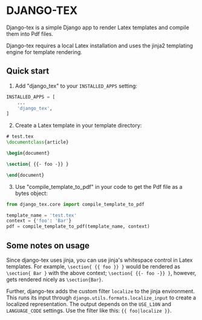 
# DJANGO-TEX

Django-tex is a simple Django app to render Latex templates and compile
them into Pdf files.

Django-tex requires a local Latex installation and uses the jinja2 
templating engine for template rendering.

## Quick start

1. Add "django_tex" to your `INSTALLED_APPS` setting:

```python
INSTALLED_APPS = [
    ...
    'django_tex',
]
```

2. Create a Latex template in your template directory:

```tex
# test.tex
\documentclass{article}

\begin{document}

\section{ {{- foo -}} }

\end{document}
```

3. Use "compile_template_to_pdf" in your code to get the Pdf file as a bytes object:

```python
from django_tex.core import compile_template_to_pdf

template_name = 'test.tex'
context = {'foo': 'Bar'}
pdf = compile_template_to_pdf(template_name, context)
```

## Some notes on usage

Since django-tex uses jinja, you can use jinja's whitespace control in 
Latex templates. For example, `\section{ {{ foo }} }` would be rendered as 
`\section{ Bar }` with the above context; `\section{ {{- foo -}} }`, however, 
gets rendered nicely as `\section{Bar}`.

Further, django-tex adds the custom filter `localize` to the jinja environment.
This runs its input through `django.utils.formats.localize_input` to
create a localized representation. The output depends on the `USE_L10N` and `LANGUAGE_CODE`
settings. Use the filter like this: `{{ foo|localize }}`.